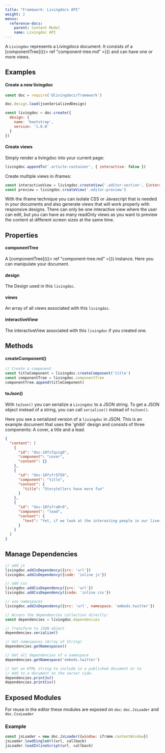 ```yaml
---
title: "Framework: Livingdocs API"
weight: 2
menus:
  reference-docs:
    parent: Content Model
    name: Livingdoc API
---
```


A `Livingdoc` represents a Livingdocs document. It consists of a [componentTree]({{< ref "component-tree.md" >}}) and can have one or more views.


## Examples

#### Create a new livingdoc

```js
const doc = require('@livingdocs/framework')

doc.design.load(jsonSerializedDesign)

const livingdoc = doc.create({
  design: {
    name: 'bootstrap',
    version: '1.0.0'
  }
})
```


#### Create views

Simply render a livingdoc into your current page:

```js
livingdoc.appendTo('.article-container', { interactive: false })
```

Create multiple views in iframes:

```js
const interactiveView = livingdoc.createView('.editor-section', {interactive: true})
const preview = livingdoc.createView('.editor-preview')
```

With the iframe technique you can isolate CSS or Javascript that is needed in your documents and also generate views that will work properly with responsive designs. There can only be one interactive view where the user can edit, but you can have as many readOnly views as you want to preview the content at different screen sizes at the same time.

## Properties

#### componentTree
A [componentTree]({{< ref "component-tree.md" >}}) instance. Here you can manipulate your document.

#### design
The Design used in this `livingdoc`.

#### views
An array of all views associated with this `livingdoc`.

#### interactiveView
The interactiveView associated with this `livingdoc` if you created one.

## Methods

#### createComponent()

```js
// Create a component
const titleComponent = livingdoc.createComponent('title')
const componentTree = livingdoc.componentTree
componentTree.append(titleComponent)
```

#### toJson()

With `toJson()` you can serialize a `Livingdoc` to a JSON string. To get a JSON object instead of a string, you can call `serialize()` instead of `toJson()`.

Here you see a serialized version of a `livingdoc` in JSON. This is an example document that uses the 'ghibli' design and consists of three components: A cover, a title and a lead.

```json
{
  "content": [
    {
      "id": "doc-18fsfqsiq0",
      "component": "cover",
      "content": {}
    },
    {
      "id": "doc-18fsfr5f50",
      "component": "title",
      "content": {
        "title": "Storytellers have more fun"
      }
    },
    {
      "id": "doc-18fsfra8r0",
      "component": "lead",
      "content": {
        "text": "Yet, if we look at the interesting people in our lives, I think we’ll find few of them have climbed Mount Everest or broken a wild mustang. Most have never wrestled an alligator or gotten embroiled in a covert operation. Most haven’t seen a whole lot of real excitement."
      }
    }
  ]
}
```

## Manage Dependencies

```js
// add js
livingdoc.addJsDependency({src: 'url'})
livingdoc.addJsDependency({code: 'inline js'})

// add css
livingdoc.addCssDependency({src: 'url'})
livingdoc.addCssDependency({code: 'inline css'})

// use namespaces
livingdoc.addJsDependency({src: 'url', namespace: 'embeds.twitter'})

// Access the dependencies collection directly:
const dependencies = livingdoc.dependencies

// Transform to JSON object
dependencies.serialize()

// Get namespaces (Array of String)
dependencies.getNamespaces()

// Get all dependencies of a namespace
dependencies.getNamespace('embeds.twitter')

// Get an HTML string to include in a published document or to
// Add to a document on the server side.
dependencies.printJs()
dependencies.printCss()
```

## Exposed Modules

For reuse in the editor these modules are exposed on `doc`:
`doc.JsLoader` and `doc.CssLoader`

### Example
```js
const jsLoader = new doc.JsLoader({window: iframe.contentWindow})
jsLoader.loadSingleUrl(url, callback)
jsLoader.loadInlineScript(url, callback)
```
